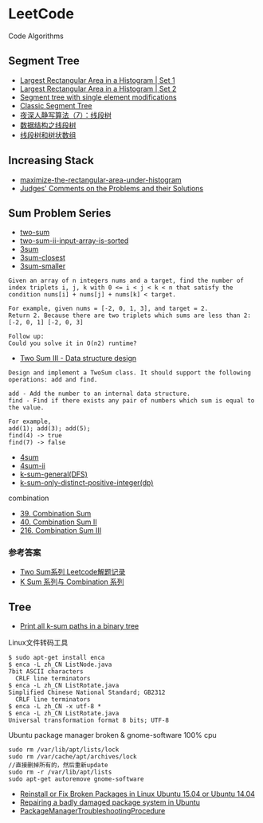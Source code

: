 # LeetCode
Code Algorithms

## Segment Tree
 - [Largest Rectangular Area in a Histogram | Set 1](http://www.geeksforgeeks.org/largest-rectangular-area-in-a-histogram-set-1/)
 - [Largest Rectangular Area in a Histogram | Set 2](http://www.geeksforgeeks.org/largest-rectangle-under-histogram/)
 - [Segment tree with single element modifications](http://codeforces.com/blog/entry/18051?)
 - [Classic Segment Tree](http://codeforces.com/blog/entry/15890)
 - [夜深人静写算法（7）：线段树](http://blog.jobbole.com/98591/)
 - [数据结构之线段树](http://dongxicheng.org/structure/segment-tree/)
 - [线段树和树状数组](http://poj.org/summerschool/1_interval_tree.pdf)
 
## Increasing Stack
 - [maximize-the-rectangular-area-under-histogram](http://stackoverflow.com/questions/4311694/maximize-the-rectangular-area-under-histogram)
 - [Judges' Comments on the Problems and their Solutions](http://www.informatik.uni-ulm.de/acm/Locals/2003/html/judge.html)
 
## Sum Problem Series
 - [two-sum](https://leetcode.com/problems/two-sum/?tab=Description)
 - [two-sum-ii-input-array-is-sorted](https://leetcode.com/problems/two-sum-ii-input-array-is-sorted/?tab=Description)
 - [3sum](https://leetcode.com/problems/3sum/?tab=Description)
 - [3sum-closest](https://leetcode.com/problems/3sum-closest/?tab=Description)
 - [3sum-smaller](https://leetcode.com/subscribe/)

```
Given an array of n integers nums and a target, find the number of index triplets i, j, k with 0 <= i < j < k < n that satisfy the condition nums[i] + nums[j] + nums[k] < target.

For example, given nums = [-2, 0, 1, 3], and target = 2.
Return 2. Because there are two triplets which sums are less than 2: [-2, 0, 1] [-2, 0, 3]

Follow up:
Could you solve it in O(n2) runtime?
```
 - [Two Sum III - Data structure design](https://leetcode.com/subscribe/)

```
Design and implement a TwoSum class. It should support the following operations: add and find.

add - Add the number to an internal data structure.
find - Find if there exists any pair of numbers which sum is equal to the value.

For example,
add(1); add(3); add(5);
find(4) -> true
find(7) -> false
```
 - [4sum](https://leetcode.com/problems/4sum/?tab=Description)
 - [4sum-ii](https://leetcode.com/problems/4sum-ii/?tab=Description)
 - [k-sum-general(DFS)](https://huntzhan.org/k-sum-xi-lie-yu-combination-xi-lie/)
 - [k-sum-only-distinct-positive-integer(dp)](http://www.lintcode.com/en/problem/k-sum/)

combination
 - [39. Combination Sum](https://leetcode.com/problems/combination-sum/?tab=Description)
 - [40. Combination Sum II](https://leetcode.com/problems/combination-sum-ii/?tab=Description)
 - [216. Combination Sum III](https://leetcode.com/problems/combination-sum-iii/?tab=Description)
### 参考答案
 - [Two Sum系列 Leetcode解题记录](https://segmentfault.com/a/1190000006697526)
 - [K Sum 系列与 Combination 系列](https://huntzhan.org/k-sum-xi-lie-yu-combination-xi-lie/)
 
## Tree
 - [Print all k-sum paths in a binary tree](http://www.geeksforgeeks.org/print-k-sum-paths-binary-tree/)
 
Linux文件转码工具
```
$ sudo apt-get install enca
$ enca -L zh_CN ListNode.java 
7bit ASCII characters
  CRLF line terminators
$ enca -L zh_CN ListRotate.java 
Simplified Chinese National Standard; GB2312
  CRLF line terminators
$ enca -L zh_CN -x utf-8 *
$ enca -L zh_CN ListRotate.java 
Universal transformation format 8 bits; UTF-8

```

Ubuntu package manager broken & gnome-software 100% cpu

```
sudo rm /var/lib/apt/lists/lock
sudo rm /var/cache/apt/archives/lock
//直接删掉所有的，然后重新update
sudo rm -r /var/lib/apt/lists
sudo apt-get autoremove gnome-software
```

 - [Reinstall or Fix Broken Packages in Linux Ubuntu 15.04 or Ubuntu 14.04](http://sourcedigit.com/16797-reinstall-or-fix-broken-packages-in-linux-ubuntu-15-04-or-ubuntu-14-04/)
 - [Repairing a badly damaged package system in Ubuntu](http://mergy.org/2013/03/repairing-a-badly-damaged-package-system-in-ubuntu/)
 - [PackageManagerTroubleshootingProcedure](https://help.ubuntu.com/community/PackageManagerTroubleshootingProcedure)

